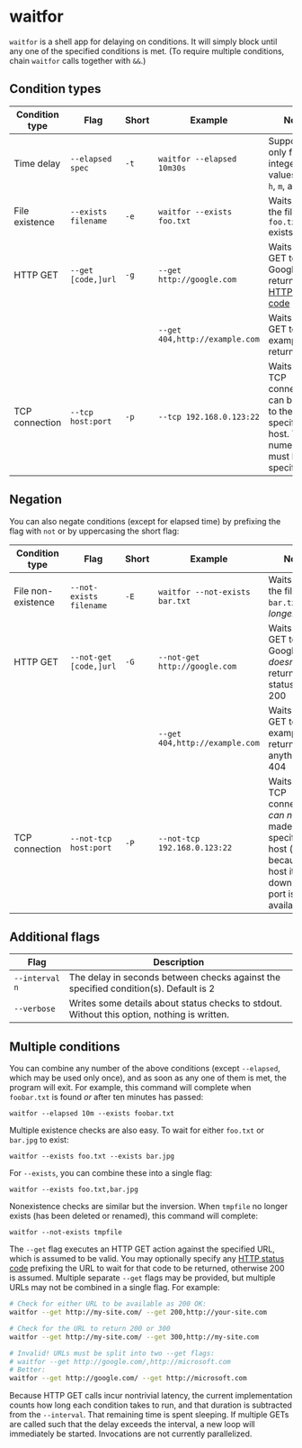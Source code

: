 # waitfor
`waitfor` is a shell app for delaying on conditions. It will simply block until any one of the specified conditions is met. (To require multiple conditions, chain `waitfor` calls together with `&&`.)

## Condition types 
| Condition type | Flag | Short | Example | Notes |
|----------------|------|-------|---------|-------|
| Time delay     | `--elapsed spec` | `-t` | `waitfor --elapsed 10m30s`    | Supports only full integer values for `d`, `h`, `m`, and `s` |
| File existence | `--exists filename` | `-e` | `waitfor --exists foo.txt` | Waits until the file `foo.txt` exists |
| HTTP GET       | `--get [code,]url` | `-g` | `--get http://google.com` | Waits until a GET to Google returns [HTTP status code](https://en.wikipedia.org/wiki/List_of_HTTP_status_codes) 200 |
|                |                    | | `--get 404,http://example.com` | Waits until a GET to example.com returns 404 |
| TCP connection | `--tcp host:port` | `-p` | `--tcp 192.168.0.123:22` | Waits until a TCP connection can be made to the specified host. The numeric port must be specified. |

## Negation
You can also negate conditions (except for elapsed time) by prefixing the flag with `not` or by uppercasing the short flag:

| Condition type | Flag | Short | Example | Notes |
|----------------|------|-------|---------|-------|
| File non-existence | `--not-exists filename` | `-E` | `waitfor --not-exists bar.txt` | Waits until the file `bar.txt` _no longer_ exists |
| HTTP GET | `--not-get [code,]url` | `-G` | `--not-get http://google.com` | Waits until a GET to Google _doesn't_ return HTTP status code 200 |
|          |                    | | `--get 404,http://example.com` | Waits until a GET to example.com returns anything but 404 |
| TCP connection | `--not-tcp host:port` | `-P` | `--not-tcp 192.168.0.123:22` | Waits until a TCP connection _can not_ be made to the specified host (either because the host itself is down or the port isn't available). |

## Additional flags
| Flag | Description |
|------|-------------|
| `--interval n` | The delay in seconds between checks against the specified condition(s). Default is 2 |
| `--verbose` | Writes some details about status checks to stdout. Without this option, nothing is written. |

## Multiple conditions
You can combine any number of the above conditions (except `--elapsed`, which may be used only once), and as soon as any one of them is met, the program will exit. For example, this command will complete when `foobar.txt` is found _or_ after ten minutes has passed:

    waitfor --elapsed 10m --exists foobar.txt

Multiple existence checks are also easy. To wait for either `foo.txt` or `bar.jpg` to exist:

    waitfor --exists foo.txt --exists bar.jpg

For `--exists`, you can combine these into a single flag:

    waitfor --exists foo.txt,bar.jpg

Nonexistence checks are similar but the inversion. When `tmpfile` no longer exists (has been deleted or renamed), this command will complete:

    waitfor --not-exists tmpfile

The `--get` flag executes an HTTP GET action against the specified URL, which is assumed to be valid. You may optionally specify any [HTTP status code](https://en.wikipedia.org/wiki/List_of_HTTP_status_codes) prefixing the URL to wait for that code to be returned, otherwise 200 is assumed. Multiple separate `--get` flags may be provided, but multiple URLs may not be combined in a single flag. For example:

```bash
# Check for either URL to be available as 200 OK:
waitfor --get http://my-site.com/ --get 200,http://your-site.com

# Check for the URL to return 200 or 300
waitfor --get http://my-site.com/ --get 300,http://my-site.com

# Invalid! URLs must be split into two --get flags:
# waitfor --get http://google.com/,http://microsoft.com
# Better:
waitfor --get http://google.com/ --get http://microsoft.com
```

Because HTTP GET calls incur nontrivial latency, the current implementation counts how long each condition takes to run, and that duration is subtracted from the `--interval`. That remaining time is spent sleeping. If multiple GETs are called such that the delay exceeds the interval, a new loop will immediately be started. Invocations are not currently parallelized.
